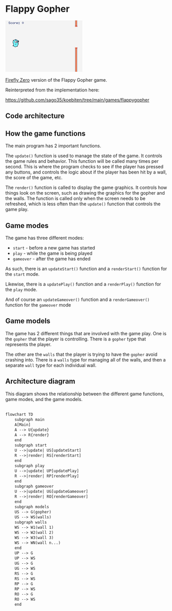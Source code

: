 # Flappy Gopher

![Screenshot of Flappy Gopher game](./images/1.png)

[Firefly Zero](https://fireflyzero.com/) version of the Flappy Gopher game.

Reinterpreted from the implementation here:

https://github.com/sago35/koebiten/tree/main/games/flappygopher


## Code architecture

## How the game functions

The main program has 2 important functions.

The `update()` function is used to manage the state of the game. It controls the game rules and behavior. This function will be called many times per second. This is where the program checks to see if the player has pressed any buttons, and controls the logic about if the player has been hit by a wall, the score of the game, etc.

The `render()` function is called to display the game graphics. It controls how things look on the screen, such as drawing the graphics for the  gopher and the walls. The function is called only when the screen needs to be refreshed, which is less often than the `update()` function that controls the game play.

## Game modes

The game has three different modes:

- `start` - before a new game has started
- `play` - while the game is being played
- `gameover` - after the game has ended

As such, there is an `updateStart()` function and a `renderStart()` function for the `start` mode.

Likewise, there is a `updatePlay()` function and a `renderPlay()` function for the `play` mode.

And of course an `updateGameover()` function and a `renderGameover()` function for the `gameover` mode

## Game models

The game has 2 different things that are involved with the game play. One is the `gopher` that the player is controlling. There is a `gopher` type that represents the player.

The other are the `walls` that the player is trying to have the `gopher` avoid crashing into. There is a `walls` type for managing all of the walls, and then a separate `wall` type for each individual wall.

## Architecture diagram

This diagram shows the relationship between the different game functions, game modes, and the game models.

```mermaid

flowchart TD
    subgraph main
    A[Main]
    A --> U{update}
    A --> R{render}
    end
    subgraph start
    U -->|update| US[updateStart]
    R -->|render| RS[renderStart]
    end
    subgraph play
    U -->|update| UP[updatePlay]
    R -->|render| RP[renderPlay]
    end
    subgraph gameover
    U -->|update| UG[updateGameover]
    R -->|render| RO[renderGameover]
    end
    subgraph models
    US --> G(gopher)
    US --> WS(walls)
    subgraph walls
    WS --> W1(wall 1)
    WS --> W2(wall 2)
    WS --> W3(wall 3)
    WS --> WN(wall n...)
    end
    UP --> G
    UP --> WS
    UG --> G
    UG --> WS
    RS --> G
    RS --> WS
    RP --> G
    RP --> WS
    RO --> G
    RO --> WS
    end
```
